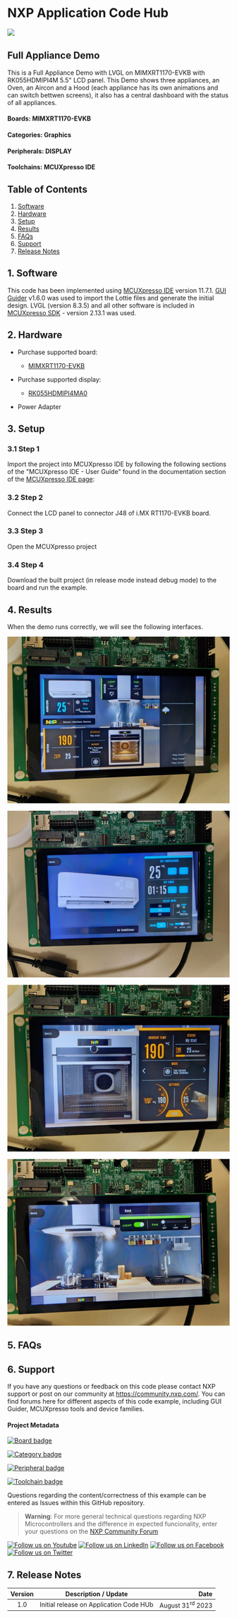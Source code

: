 # NXP Application Code Hub
[<img src="https://mcuxpresso.nxp.com/static/icon/nxp-logo-color.svg" width="100"/>](https://www.nxp.com)

## Full Appliance Demo
This is a Full Appliance Demo with LVGL on MIMXRT1170-EVKB with RK055HDMIPI4M 5.5" LCD panel. This Demo shows three appliances, an Oven, an Aircon and a Hood (each appliance has its own animations and can switch bettwen screens), it also has a central dashboard with the status of all appliances.

#### Boards: MIMXRT1170-EVKB
#### Categories: Graphics
#### Peripherals: DISPLAY
#### Toolchains: MCUXpresso IDE

## Table of Contents
1. [Software](#step1)
2. [Hardware](#step2)
3. [Setup](#step3)
4. [Results](#step4)
5. [FAQs](#step5) 
6. [Support](#step6)
7. [Release Notes](#step7)

## 1. Software<a name="step1"></a>
This code has been implemented using [MCUXpresso IDE](https://nxp.com/mcuxpresso) version 11.7.1. [GUI Guider](https://nxp.com/gui-guider) v1.6.0 was used to import the Lottie files and generate the initial design. LVGL (version 8.3.5) and all other software is included in [MCUXpresso SDK](https://mcuxpresso.nxp.com) - version 2.13.1 was used.


## 2. Hardware<a name="step2"></a>
- Purchase supported board:
    - [MIMXRT1170-EVKB](https://www.nxp.com/part/MIMXRT1170-EVKB#/)
    
- Purchase supported display: 
    - [RK055HDMIPI4MA0](https://www.nxp.com/part/RK055HDMIPI4MA0#/)

- Power Adapter

## 3. Setup<a name="step3"></a>

### 3.1 Step 1
Import the project into MCUXpresso IDE by following the following sections of the "MCUXpresso IDE - User Guide" found in the documentation section of the [MCUXpresso IDE page](https://www.nxp.com/design/software/development-software/mcuxpresso-software-and-tools-/mcuxpresso-integrated-development-environment-ide:MCUXpresso-IDE):
### 3.2 Step 2
Connect the LCD panel to connector J48 of i.MX RT1170-EVKB board.
### 3.3 Step 3
Open the MCUXpresso project
### 3.4 Step 4
Download the built project (in release mode instead debug mode) to the board and run the example.

## 4. Results<a name="step4"></a>

When the demo runs correctly, we will see the following interfaces.

![central_dasboard](doc/images/central_dashboard.jpeg)

![aircon](doc/images/aircon.jpeg)

![oven](doc/images/oven.jpeg)

![rangehood](doc/images/rangehood.jpeg)

## 5. FAQs<a name="step5"></a>

## 6. Support<a name="step6"></a>
If you have any questions or feedback on this code please contact NXP support or post on our community at https://community.nxp.com/. You can find forums here for different aspects of this code example, including GUI Guider, MCUXpresso tools and device families.



#### Project Metadata
<!----- Boards ----->
[![Board badge](https://img.shields.io/badge/Board-MIMXRT1170&ndash;EVK-blue)](https://github.com/search?q=org%3Anxp-appcodehub+MIMXRT1170-EVK+in%3Areadme&type=Repositories)

<!----- Categories ----->
[![Category badge](https://img.shields.io/badge/Category-GRAPHICS-yellowgreen)](https://github.com/search?q=org%3Anxp-appcodehub+graphics+in%3Areadme&type=Repositories)

<!----- Peripherals ----->
[![Peripheral badge](https://img.shields.io/badge/Peripheral-DISPLAY-yellow)](https://github.com/search?q=org%3Anxp-appcodehub+display+in%3Areadme&type=Repositories)

<!----- Toolchains ----->
[![Toolchain badge](https://img.shields.io/badge/Toolchain-MCUXPRESSO%20IDE-orange)](https://github.com/search?q=org%3Anxp-appcodehub+mcux+in%3Areadme&type=Repositories)

Questions regarding the content/correctness of this example can be entered as Issues within this GitHub repository.

>**Warning**: For more general technical questions regarding NXP Microcontrollers and the difference in expected funcionality, enter your questions on the [NXP Community Forum](https://community.nxp.com/)

[![Follow us on Youtube](https://img.shields.io/badge/Youtube-Follow%20us%20on%20Youtube-red.svg)](https://www.youtube.com/@NXP_Semiconductors)
[![Follow us on LinkedIn](https://img.shields.io/badge/LinkedIn-Follow%20us%20on%20LinkedIn-blue.svg)](https://www.linkedin.com/company/nxp-semiconductors)
[![Follow us on Facebook](https://img.shields.io/badge/Facebook-Follow%20us%20on%20Facebook-blue.svg)](https://www.facebook.com/nxpsemi/)
[![Follow us on Twitter](https://img.shields.io/badge/Twitter-Follow%20us%20on%20Twitter-white.svg)](https://twitter.com/NXP)

## 7. Release Notes<a name="step7"></a>
| Version | Description / Update                           | Date                        |
|:-------:|------------------------------------------------|----------------------------:|
| 1.0     | Initial release on Application Code HUb        |  August 31<sup>rd</sup> 2023 |

